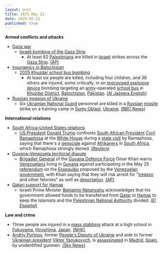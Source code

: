 ```yaml
---
layout: post
title: 2025 May 21
date: 2025-05-21
published: true
---
```



**Armed conflicts and attacks**

* [Gaza war](https://en.wikipedia.org/wiki/Gaza_war "Gaza war")
  + [Israeli bombing of the Gaza Strip](https://en.wikipedia.org/wiki/Israeli_bombing_of_the_Gaza_Strip "Israeli bombing of the Gaza Strip")
    - At least 82 [Palestinians](https://en.wikipedia.org/wiki/Palestinians "Palestinians") are killed in [Israeli](https://en.wikipedia.org/wiki/Israel_Defence_Forces "Israel Defence Forces") strikes across the [Gaza Strip](https://en.wikipedia.org/wiki/Gaza_Strip "Gaza Strip"). [(AP)](https://apnews.com/article/israel-palestinians-hamas-war-news-hostages-05-21-2025-11444e8b684b983dbb64daa5854b7b14)
* [Insurgency in Balochistan](https://en.wikipedia.org/wiki/Insurgency_in_Balochistan "Insurgency in Balochistan")
  + [2025 Khuzdar school bus bombing](https://en.wikipedia.org/wiki/2025_Khuzdar_school_bus_bombing "2025 Khuzdar school bus bombing")
    - At least six people are killed, including four children, and 38 others are injured, some critically, in an [improvised explosive device](https://en.wikipedia.org/wiki/Improvised_explosive_device "Improvised explosive device") bombing targeting an [army](https://en.wikipedia.org/wiki/Pakistan_Armed_Forces "Pakistan Armed Forces")-operated [school bus](https://en.wikipedia.org/wiki/School_bus "School bus") in [Khuzdar District](https://en.wikipedia.org/wiki/Khuzdar_District "Khuzdar District"), [Balochistan](https://en.wikipedia.org/wiki/Balochistan%2C_Pakistan "Balochistan, Pakistan"), [Pakistan](https://en.wikipedia.org/wiki/Pakistan "Pakistan"). [(Al Jazeera English)](https://www.aljazeera.com/news/2025/5/21/at-least-four-children-killed-in-southwest-pakistin-blast)
* [Russian invasion of Ukraine](https://en.wikipedia.org/wiki/Russian_invasion_of_Ukraine "Russian invasion of Ukraine")
  + Six [Ukrainian National Guard](https://en.wikipedia.org/wiki/National_Guard_of_Ukraine "National Guard of Ukraine") personnel are killed in a [Russian](https://en.wikipedia.org/wiki/Russian_Armed_Forces "Russian Armed Forces") [missile](https://en.wikipedia.org/wiki/Missile "Missile") strike on a training camp in [Sumy Oblast](https://en.wikipedia.org/wiki/Sumy_Oblast "Sumy Oblast"), [Ukraine](https://en.wikipedia.org/wiki/Ukraine "Ukraine"). [(BBC News)](https://www.bbc.co.uk/news/articles/cvg770d0gpko)

**International relations**

* [South Africa–United States relations](https://en.wikipedia.org/wiki/South_Africa%E2%80%93United_States_relations "South Africa–United States relations")
  + [US President](https://en.wikipedia.org/wiki/US_President "US President") [Donald Trump](https://en.wikipedia.org/wiki/Donald_Trump "Donald Trump") confronts [South African President](https://en.wikipedia.org/wiki/South_African_President "South African President") [Cyril Ramaphosa](https://en.wikipedia.org/wiki/Cyril_Ramaphosa "Cyril Ramaphosa") at the [White House](https://en.wikipedia.org/wiki/White_House "White House") during a [state visit](https://en.wikipedia.org/wiki/State_visit "State visit") by Ramaphosa, saying that there's a [genocide](https://en.wikipedia.org/wiki/Genocide "Genocide") against [Afrikaners](https://en.wikipedia.org/wiki/Afrikaners "Afrikaners") in [South Africa](https://en.wikipedia.org/wiki/South_Africa "South Africa"), which Ramaphosa strongly denied. [(Reuters)](https://www.reuters.com/world/africa/under-attack-by-trump-south-africas-ramaphosa-responds-with-trade-deal-offer-2025-05-21/)
* [Guyana–Venezuela territorial dispute](https://en.wikipedia.org/wiki/Guyana%E2%80%93Venezuela_territorial_dispute "Guyana–Venezuela territorial dispute")
  + [Brigadier General](https://en.wikipedia.org/wiki/Brigadier_General "Brigadier General") of the [Guyana Defence Force](https://en.wikipedia.org/wiki/Guyana_Defence_Force "Guyana Defence Force") Omar Khan warns [Venezuelans](https://en.wikipedia.org/wiki/Venezuelans "Venezuelans") living in [Guyana](https://en.wikipedia.org/wiki/Guyana "Guyana") against participating in the May 25 [referendum](https://en.wikipedia.org/wiki/Referendum "Referendum") on the [Essequibo](https://en.wikipedia.org/wiki/Essequibo "Essequibo") proposed by the [Venezuelan government](https://en.wikipedia.org/wiki/Venezuelan_government "Venezuelan government"), with Khan saying that they will risk arrest for "[treason](https://en.wikipedia.org/wiki/Treason "Treason") and other felonies" as well as [deportation](https://en.wikipedia.org/wiki/Deportation "Deportation"). [(AP)](https://apnews.com/article/guyana-venezuela-elections-essequibo-dispute-a74a9e86bb8ccffe8744a0068cba8502)
* [Qatari support for Hamas](https://en.wikipedia.org/wiki/Qatari_support_for_Hamas "Qatari support for Hamas")
  + Israeli Prime Minister [Benjamin Netanyahu](https://en.wikipedia.org/wiki/Benjamin_Netanyahu "Benjamin Netanyahu") acknowledges that his government allowed funds to be transferred from [Qatar](https://en.wikipedia.org/wiki/Qatar "Qatar") to [Hamas](https://en.wikipedia.org/wiki/Hamas "Hamas") to keep the Islamists and the [Palestinian National Authority](https://en.wikipedia.org/wiki/Palestinian_National_Authority "Palestinian National Authority") divided. [(*El Español*)](https://www.elespanol.com/mundo/oriente-proximo/20250521/netanyahu-reconoce-permitio-financiar-hamas-qatar-dividir-causa-palestina/1003743768444_0.html)

**Law and crime**

* Three people are injured in a [mass stabbing](https://en.wikipedia.org/wiki/Mass_stabbing "Mass stabbing") attack at a high school in [Fukuyama](https://en.wikipedia.org/wiki/Fukuyama%2C_Hiroshima "Fukuyama, Hiroshima"), [Hiroshima](https://en.wikipedia.org/wiki/Hiroshima "Hiroshima"), [Japan](https://en.wikipedia.org/wiki/Japan "Japan"). [(NHK)](https://www3.nhk.or.jp/nhkworld/en/news/20250521_15/)
* [Andriy Portnov](https://en.wikipedia.org/wiki/Andriy_Portnov "Andriy Portnov"), former [People's Deputy of Ukraine](https://en.wikipedia.org/wiki/People%27s_Deputy_of_Ukraine "People's Deputy of Ukraine") and aide to former [Ukrainian president](https://en.wikipedia.org/wiki/President_of_Ukraine "President of Ukraine") [Viktor Yanukovych](https://en.wikipedia.org/wiki/Viktor_Yanukovych "Viktor Yanukovych"), is [assassinated](https://en.wikipedia.org/wiki/Assassination "Assassination") in [Madrid](https://en.wikipedia.org/wiki/Madrid "Madrid"), [Spain](https://en.wikipedia.org/wiki/Spain "Spain"), by unidentified gunmen. [(Sky News)](https://news.sky.com/story/aide-to-former-ukrainian-president-shot-dead-in-madrid-13372008)
